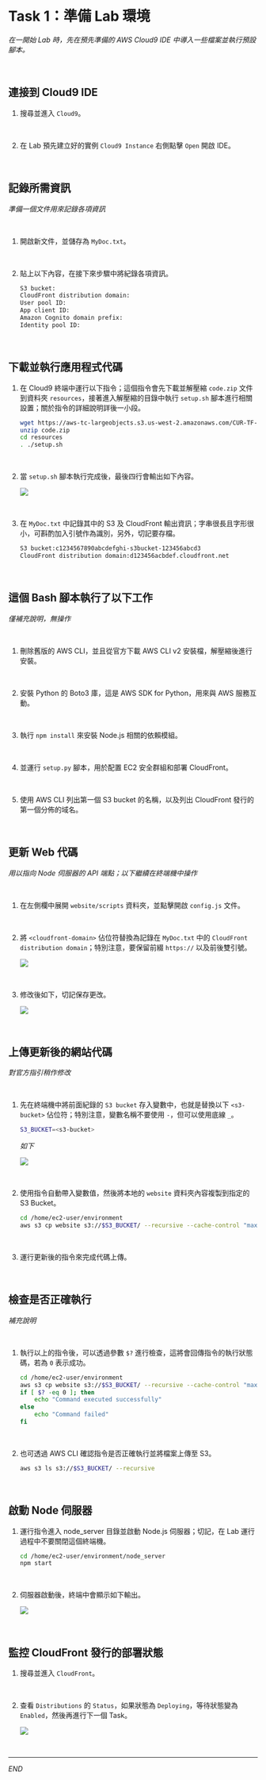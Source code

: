 # Task 1：準備 Lab 環境

_在一開始 Lab 時，先在預先準備的 AWS Cloud9 IDE 中導入一些檔案並執行預設腳本。_

<br>

## 連接到 Cloud9 IDE

1. 搜尋並進入 `Cloud9`。

<br>

2. 在 Lab 預先建立好的實例 `Cloud9 Instance` 右側點擊 `Open` 開啟 IDE。

<br>

## 記錄所需資訊

_準備一個文件用來記錄各項資訊_

<br>

1. 開啟新文件，並儲存為 `MyDoc.txt`。

<br>

2. 貼上以下內容，在接下來步驟中將紀錄各項資訊。

    ```bash
    S3 bucket:
    CloudFront distribution domain:
    User pool ID:
    App client ID:
    Amazon Cognito domain prefix:
    Identity pool ID:
    ```

<br>

## 下載並執行應用程式代碼

1. 在 Cloud9 終端中運行以下指令；這個指令會先下載並解壓縮 `code.zip` 文件到資料夾 `resources`，接著進入解壓縮的目錄中執行 `setup.sh` 腳本進行相關設置；關於指令的詳細說明詳後一小段。

    ```bash
    wget https://aws-tc-largeobjects.s3.us-west-2.amazonaws.com/CUR-TF-100-EDBLDR-1-107430/01-lab-cognito/code.zip
    unzip code.zip
    cd resources
    . ./setup.sh
    ```

<br>

2. 當 `setup.sh` 腳本執行完成後，最後四行會輸出如下內容。

    ![](images/img_01.png)

<br>

3. 在 `MyDoc.txt` 中記錄其中的 S3 及 CloudFront 輸出資訊；字串很長且字形很小，可斟酌加入引號作為識別，另外，切記要存檔。

    ```bash
    S3 bucket:c1234567890abcdefghi-s3bucket-123456abcd3
    CloudFront distribution domain:d123456acbdef.cloudfront.net
    ```

<br>

## 這個 Bash 腳本執行了以下工作

_僅補充說明，無操作_

<br>

1. 刪除舊版的 AWS CLI，並且從官方下載 AWS CLI v2 安裝檔，解壓縮後進行安裝。

<br>

2. 安裝 Python 的 Boto3 庫，這是 AWS SDK for Python，用來與 AWS 服務互動。

<br>

3. 執行 `npm install` 來安裝 Node.js 相關的依賴模組。

<br>

4. 並運行 `setup.py` 腳本，用於配置 EC2 安全群組和部署 CloudFront。

<br>

5. 使用 AWS CLI 列出第一個 S3 bucket 的名稱，以及列出 CloudFront 發行的第一個分佈的域名。

<br>

## 更新 Web 代碼

_用以指向 Node 伺服器的 API 端點；以下繼續在終端機中操作_

<br>

1. 在左側欄中展開 `website/scripts` 資料夾，並點擊開啟 `config.js` 文件。

<br>

2. 將 `<cloudfront-domain>` 佔位符替換為記錄在 `MyDoc.txt` 中的 `CloudFront distribution domain`；特別注意，要保留前綴 `https://` 以及前後雙引號。

    ![](images/img_02.png)

<br>

3. 修改後如下，切記保存更改。

    ![](images/img_03.png)

<br>

## 上傳更新後的網站代碼

_對官方指引稍作修改_

<br>

1. 先在終端機中將前面紀錄的 `S3 bucket` 存入變數中，也就是替換以下 `<s3-bucket>` 佔位符；特別注意，變數名稱不要使用 `-`，但可以使用底線 `_`。

    ```bash
    S3_BUCKET=<s3-bucket>
    ```

    _如下_

    ![](images/img_04.png)

<br>

2. 使用指令自動帶入變數值，然後將本地的 `website` 資料夾內容複製到指定的 S3 Bucket。

    ```bash
    cd /home/ec2-user/environment
    aws s3 cp website s3://$S3_BUCKET/ --recursive --cache-control "max-age=0"
    ```

<br>

3. 運行更新後的指令來完成代碼上傳。

<br>

## 檢查是否正確執行

_補充說明_

<br>

1. 執行以上的指令後，可以透過參數 `$?` 進行檢查，這將會回傳指令的執行狀態碼，若為 `0` 表示成功。

    ```bash
    cd /home/ec2-user/environment
    aws s3 cp website s3://$S3_BUCKET/ --recursive --cache-control "max-age=0"
    if [ $? -eq 0 ]; then
        echo "Command executed successfully"
    else
        echo "Command failed"
    fi
    ```

<br>

2. 也可透過 AWS CLI 確認指令是否正確執行並將檔案上傳至 S3。

    ```bash
    aws s3 ls s3://$S3_BUCKET/ --recursive
    ```

<br>

## 啟動 Node 伺服器

1. 運行指令進入 node_server 目錄並啟動 Node.js 伺服器；切記，在 Lab 運行過程中不要關閉這個終端機。

    ```bash
    cd /home/ec2-user/environment/node_server
    npm start
    ```

<br>

2. 伺服器啟動後，終端中會顯示如下輸出。

    ![](images/img_05.png)

<br>

## 監控 CloudFront 發行的部署狀態

1. 搜尋並進入 `CloudFront`。

<br>

2. 查看 `Distributions` 的 `Status`，如果狀態為 `Deploying`，等待狀態變為 `Enabled`，然後再進行下一個 Task。

    ![](images/img_06.png)

<br>

___

_END_